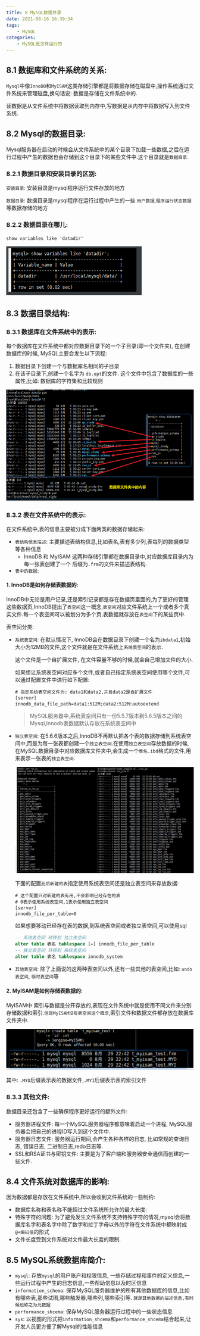 ```yaml
---
title: 8 MySQL数据目录
date: 2021-08-16 16:39:34
tags:
    - MySQL
categories:
    - MySQL是怎样运行的
---
```


## 8.1 数据库和文件系统的关系:

`Mysql`中像`InnoDB`和`MyISAM`这类存储引擎都是将数据存储在磁盘中,操作系统通过文件系统来管理磁盘,换句话说: 数据是存储在文件系统中的.

读数据是从文件系统中将数据读取到内存中,写数据是从内存中将数据写入到文件系统.

## 8.2 Mysql的数据目录:

Mysql服务器在启动的时候会从文件系统中的某个目录下加载一些数据,之后在运行过程中产生的数据也会存储到这个目录下的某些文件中.这个目录就是`数据目录`.

### 8.2.1 数据目录和安装目录的区别:

`安装目录`: 安装目录是mysql程序运行文件存放的地方

`数据目录`: 数据目录是mysql程序在运行过程中产生的一些 `用户数据`,`程序运行状态数据`等数据存储的地方

### 8.2.2 数据目录在哪儿:

`show variables like 'datadir'`

![image-20210829192120858](8_MySQL数据目录/image-20210829192120858.png)

## 8.3 数据目录结构:

### 8.3.1 数据库在文件系统中的表示:

每个数据库在文件系统中都对应数据目录下的一个子目录(即一个文件夹), 在创建数据库的时候, MySQL主要会发生以下流程:

1. 数据目录下创建一个与数据库名相同的子目录
2. 在该子目录下,创建一个名字为 `db.opt`的文件. 这个文件中包含了数据库的一些属性,比如: 数据库的字符集和比较规则

![数据目录里面有些啥](8_MySQL数据目录/image-20210829193333202.png)

### 8.3.2 表在文件系统中的表示:

在文件系统中,表的信息主要被分成下面两类的数据存储起来:

- `表结构信息描述`: 主要描述表结构信息,比如表名,表有多少列,表每列的数据类型等各种信息
  - InnoDB 和 MyISAM 这两种存储引擎都在数据目录中,对应数据库目录内为每一张表创建了一个 后缀为`.frm`的文件来描述表结构.
- `表中的数据`: 

#### 1. InnoDB是如何存储表数据的:

InnoDB中无论是用户记录,还是索引记录都是存在数据页里面的,为了更好的管理这些数据页,InnoDB提出了`表空间`这一概念,`表空间`对应文件系统上一个或者多个真实文件.每一个表空间可以被划分为多个页,表数据就存放在`表空间`下的某些页中.

表空间分类:

- `系统表空间`: 在默认情况下, InnoDB会在数据目录下创建一个名为`ibdata1`,初始大小为12MB的文件,这个文件就是在文件系统上`系统表空间`的表示.

  这个文件是一个自扩展文件, 在文件容量不够的时候,就会自己增加文件的大小.

  如果想让系统表空间对应多个文件,或者自己指定系统表空间使用哪个文件,可以通过配置文件中进行如下配置:

  ```properties
  # 指定系统表空间文件为: data1和data2,并且data2是自扩展文件
  [server]
  innodb_data_file_path=data1:512M;data2:512M:autoextend
  ```

  > MySQL服务器中,系统表空间只有一份5.5.7版本到5.6.5版本之间的Mysql,Innodb表数据默认存放在系统表空间中

- `独立表空间`: 在5.6.6版本之后,InnoDB不再默认把各个表的数据存储到系统表空间中,而是为每一张表都创建一个`独立表空间`.在使用`独立表空间`存放数据的时候,在MySQL数据目录中对应数据库文件夹中,会生成一个`表名.ibd`格式的文件,用来表示一张表的`独立表空间`.

  ![以ruo_yi数据库为例](8_MySQL数据目录/image-20210829222453784.png)

  下面的配置`此后新建的表`指定使用系统表空间还是独立表空间来存放数据:

  ```properties
  # 这个配置只对新建的表有用,不会影响已经存在的表
  # 0表示使用系统表空间,1表示使用独立表空间
  [server]
  innodb_file_per_table=0
  ```

  如果想要移动已经存在表的数据,到系统表空间或者独立表空间,可以使用sql

  ```sql
  -- 系统表空间 转移到 独立表空间
  alter table 表名 tablespace [=] innodb_file_per_table
  -- 独立表空间 转移到 系统表空间
  alter table 表名 tablespace innodb_system
  ```

- `其他表空间`: 除了上面说的这两种表空间以外,还有一些其他的表空间,比如: `undo表空间`, `临时表空间`等

#### 2. MyISAM是如何存储表数据的:

MyISAM中 索引与数据是分开存放的,表现在文件系统中就是使用不同文件来分别存储数据和索引.`但是MyISAM没有表空间这个概念`,索引文件和数据文件都存放在数据库文件夹中.

![MyISAM表文件内容](8_MySQL数据目录/image-20210829224340415.png)

其中: `.MYD`后缀表示表的数据文件,`.MYI`后缀表示表的索引文件

### 8.3.3 其他文件:

数据目录还包含了一些确保程序更好运行的额外文件:

- 服务器进程文件: 每一个MySQL服务器程序都意味着启动一个进程, MySQL服务器会把自己的进程ID写入到这个文件中.
- 服务器日志文件: 服务器运行期间,会产生各种各样的日志, 比如常规的查询日志, 错误日志, 二进制日志,redo日志等.
- SSL和RSA证书与密钥文件: 主要是为了客户端和服务器安全通信而创建的一些文件.

## 8.4 文件系统对数据库的影响:

因为数据都是存放在文件系统中,所以会收到文件系统的一些制约:

- 数据库名称和表名称不能超过文件系统所允许的最大长度:
- 特殊字符的问题: 为了避免发生文件系统不支持特殊字符的情况,mysql会将数据库名字和表名字中除了数字和拉丁字母以外的字符在文件系统中都映射成`@+编码值`的形式
- 文件长度受到文件系统对文件最大长度的限制.

## 8.5 MySQL系统数据库简介:

- `mysql`: 存放`mysql`的用户账户和权限信息, 一些存储过程和事件的定义信息,一些运行过程中产生的日志信息,一些帮助信息以及时区信息
- `information_schema`: 保存MySQL服务器维护的所有其他数据库的信息,比如有哪些表,那些试图,哪些触发器,哪些列,哪些索引等. `就是其他数据的描述信息,有时候也称之为元数据`
- `performance_shcema`: 保存MySQL服务器运行过程中的一些状态信息
- `sys`: 以视图的形式把`information_shcema`和`performance_shcema`结合起来,让开发人员更方便了解Mysql的性能信息

